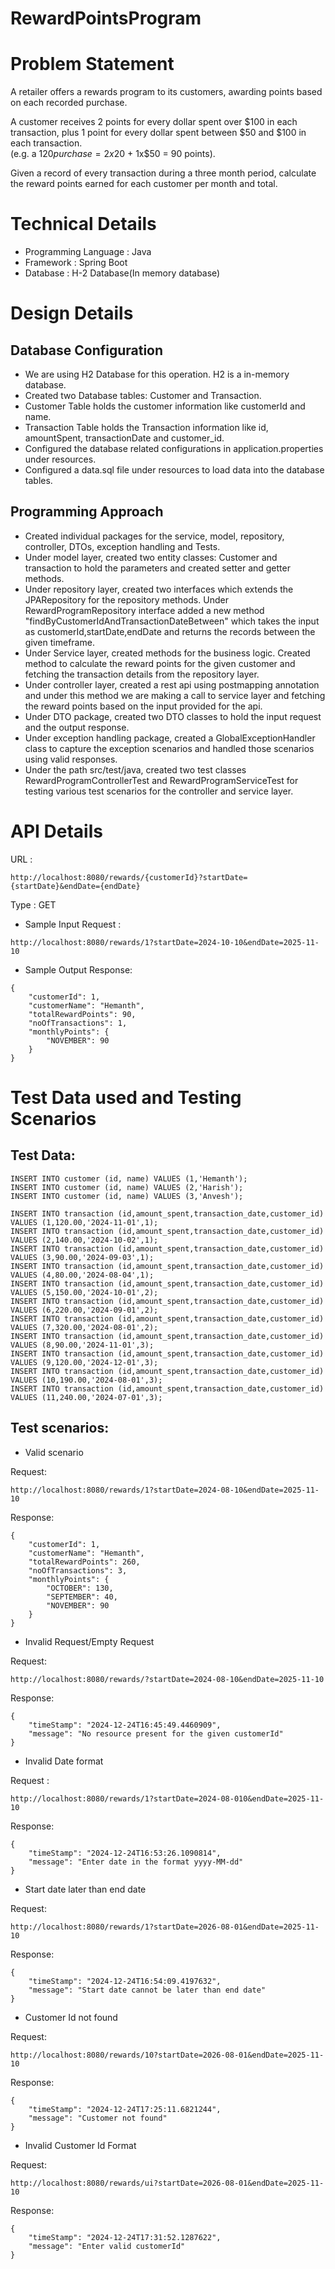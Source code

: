 # RewardPointsProgram

Problem Statement
===============================
A retailer offers a rewards program to its customers, awarding points based on each recorded purchase. <br />

A customer receives 2 points for every dollar spent over $100 in each transaction, plus 1 point for every dollar spent between $50 and $100 in each transaction. <br />
(e.g. a $120 purchase = 2x$20 + 1x$50 = 90 points). <br />

Given a record of every transaction during a three month period, calculate the reward points earned for each customer per month and total. <br />

Technical Details
================================
* Programming Language : Java<br />
* Framework : Spring Boot<br />
* Database : H-2 Database(In memory database)<br />

Design Details
================================
Database Configuration
-----------------------
* We are using H2 Database for this operation. H2 is a in-memory database.<br />
* Created two Database tables: Customer and Transaction.<br />
* Customer Table holds the customer information like customerId and name.<br />
* Transaction Table holds the Transaction information like id, amountSpent, transactionDate and customer_id.<br />
* Configured the database related configurations in application.properties under resources.<br />
* Configured a data.sql file under resources to load data into the database tables.<br />

Programming Approach
-----------------------
* Created individual packages for the service, model, repository, controller, DTOs, exception handling and Tests.<br />
* Under model layer, created two entity classes: Customer and transaction to hold the parameters and created setter and getter methods.<br />
* Under repository layer, created two interfaces which extends the JPARepository for the repository methods. Under RewardProgramRepository interface added a new method "findByCustomerIdAndTransactionDateBetween" which takes the input as customerId,startDate,endDate and returns the records between the given timeframe.<br />
* Under Service layer, created methods for the business logic. Created method to calculate the reward points for the given customer and fetching the transaction details from the repository layer.<br />
* Under controller layer, created a rest api using postmapping annotation and under this method we are making a call to service layer and fetching the reward points based on the input provided for the api.<br />
* Under DTO package, created two DTO classes to hold the input request and the output response.<br />
* Under exception handling package, created a GlobalExceptionHandler class to capture the exception scenarios and handled those scenarios using valid responses.<br />
* Under the path src/test/java, created two test classes RewardProgramControllerTest and RewardProgramServiceTest for testing various test scenarios for the controller and service layer.

API Details
==========================
URL : 

```
http://localhost:8080/rewards/{customerId}?startDate={startDate}&endDate={endDate}
```
Type : GET

* Sample Input Request :
```
http://localhost:8080/rewards/1?startDate=2024-10-10&endDate=2025-11-10
```
* Sample Output Response:
```
{
    "customerId": 1,
    "customerName": "Hemanth",
    "totalRewardPoints": 90,
    "noOfTransactions": 1,
    "monthlyPoints": {
        "NOVEMBER": 90
    }
}
```
Test Data used and Testing Scenarios
==========================================

Test Data:
----------------------
```
INSERT INTO customer (id, name) VALUES (1,'Hemanth');
INSERT INTO customer (id, name) VALUES (2,'Harish');
INSERT INTO customer (id, name) VALUES (3,'Anvesh');

INSERT INTO transaction (id,amount_spent,transaction_date,customer_id) VALUES (1,120.00,'2024-11-01',1);
INSERT INTO transaction (id,amount_spent,transaction_date,customer_id) VALUES (2,140.00,'2024-10-02',1);
INSERT INTO transaction (id,amount_spent,transaction_date,customer_id) VALUES (3,90.00,'2024-09-03',1);
INSERT INTO transaction (id,amount_spent,transaction_date,customer_id) VALUES (4,80.00,'2024-08-04',1);
INSERT INTO transaction (id,amount_spent,transaction_date,customer_id) VALUES (5,150.00,'2024-10-01',2);
INSERT INTO transaction (id,amount_spent,transaction_date,customer_id) VALUES (6,220.00,'2024-09-01',2);
INSERT INTO transaction (id,amount_spent,transaction_date,customer_id) VALUES (7,320.00,'2024-08-01',2);
INSERT INTO transaction (id,amount_spent,transaction_date,customer_id) VALUES (8,90.00,'2024-11-01',3);
INSERT INTO transaction (id,amount_spent,transaction_date,customer_id) VALUES (9,120.00,'2024-12-01',3);
INSERT INTO transaction (id,amount_spent,transaction_date,customer_id) VALUES (10,190.00,'2024-08-01',3);
INSERT INTO transaction (id,amount_spent,transaction_date,customer_id) VALUES (11,240.00,'2024-07-01',3);
```
Test scenarios:
-----------------------------
* Valid scenario

Request:
```
http://localhost:8080/rewards/1?startDate=2024-08-10&endDate=2025-11-10
```
Response:
```
{
    "customerId": 1,
    "customerName": "Hemanth",
    "totalRewardPoints": 260,
    "noOfTransactions": 3,
    "monthlyPoints": {
        "OCTOBER": 130,
        "SEPTEMBER": 40,
        "NOVEMBER": 90
    }
}
```
* Invalid Request/Empty Request 

Request:
```
http://localhost:8080/rewards/?startDate=2024-08-10&endDate=2025-11-10
```
Response:
```
{
    "timeStamp": "2024-12-24T16:45:49.4460909",
    "message": "No resource present for the given customerId"
}
```

* Invalid Date format

Request : 
```
http://localhost:8080/rewards/1?startDate=2024-08-010&endDate=2025-11-10
```
Response:
```
{
    "timeStamp": "2024-12-24T16:53:26.1090814",
    "message": "Enter date in the format yyyy-MM-dd"
}
```

* Start date later than end date

Request:
```
http://localhost:8080/rewards/1?startDate=2026-08-01&endDate=2025-11-10
```
Response:
```
{
    "timeStamp": "2024-12-24T16:54:09.4197632",
    "message": "Start date cannot be later than end date"
}
```
	
* Customer Id not found

Request:
```
http://localhost:8080/rewards/10?startDate=2026-08-01&endDate=2025-11-10
```
Response:
```
{
    "timeStamp": "2024-12-24T17:25:11.6821244",
    "message": "Customer not found"
}
```

* Invalid Customer Id Format

Request:
```
http://localhost:8080/rewards/ui?startDate=2026-08-01&endDate=2025-11-10
```
Response:
```
{
    "timeStamp": "2024-12-24T17:31:52.1287622",
    "message": "Enter valid customerId"
}
```
